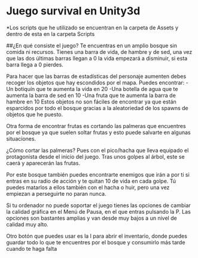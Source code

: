 # Juego survival en Unity3d
*Los scripts que he utilizado se encuentran en la carpeta de Assets y dentro de esta en la carpeta Scripts


##¿En qué consiste el juego?
Te encuentras en un amplio bosque sin comida ni recursos. Tienes una barra de vida, de hambre y de sed, una vez que las dos últimas barras llegan a 0 la vida empezará a disminuir, si esta barra llega a 0 pierdes.


Para hacer que las barras de estadísticas del personaje aumenten debes recoger los objetos que hay escondidos por el mapa. Puedes encontrar:
  -Un botiquín que te aumenta la vida en 20
  -Una botella de agua que te aumenta la barra de sed en 10
  -Una fruta que te aumenta la barra de hambre en 10
Estos objetos no son fáciles de encontrar ya que están esparcidos por todo el bosque gracias a la aleatoriedad de los spawns de objetos que he puesto.


Otra forma de encontrar frutas es cortando las palmeras que encuentres por el bosque ya que suelen soltar frutas y esto puede salvarte en algunas situaciones.


¿Cómo cortar las palmeras? Pues con el pico/hacha que lleva equipado el protagonista desde el inicio del juego. Tras unos golpes al árbol, este se caerá y aparecerán las frutas.


Por este bosque también puedes encontrarte enemigos que irán a por ti si entras en su radio de acción y te quitan 10 de vida en cada golpe. Tú puedes matarlos a ellos también con el hacha o huir, pero una vez empiezan a perseguirte no paran nunca.


Si tu ordenador no puede soportar el juego tienes las opciones de cambiar la calidad gráfica en el Menú de Pausa, en el que entras pulsando la P. Las opciones son bastantes amplias y van desde muy bajos a un nivel de calidad muy alto.


Otro botón que puedes usar es la I para abrir el inventario, donde puedes guardar todo lo que te encuentres por el bosque y consumirlo más tarde cuando te haga falta

